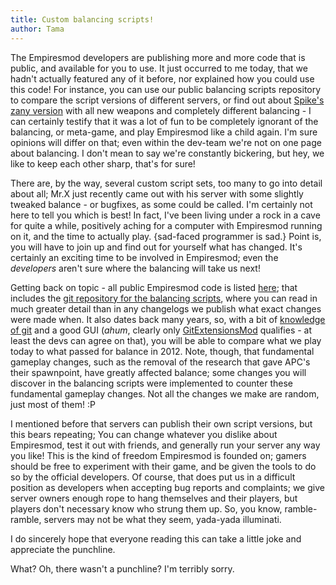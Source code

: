 ```yaml
---
title: Custom balancing scripts!
author: Tama
---
```

The Empiresmod developers are publishing more and more code that is public, and available for you to use. It just occurred to me today, that we hadn't actually featured any of it before, nor explained how you could use this code! For instance, you can use our public balancing scripts repository to compare the script versions of different servers, or find out about [Spike's zany version](https://git.empiresmod.com/Spike/empires_script) with all new weapons and completely different balancing - I can certainly testify that it was a lot of fun to be completely ignorant of the balancing, or meta-game, and play Empiresmod like a child again. I'm sure opinions will differ on that; even within the dev-team we're not on one page about balancing. I don't mean to say we're constantly bickering, but hey, we like to keep each other sharp, that's for sure!

There are, by the way, several custom script sets, too many to go into detail about all; Mr.X just recently came out with his server with some slightly tweaked balance - or bugfixes, as some could be called. I'm certainly not here to tell you which is best! In fact, I've been living under a rock in a cave for quite a while, positively aching for a computer with Empiresmod running on it, and the time to actually play. {sad-faced programmer is sad.} Point is, you will have to join up and find out for yourself what has changed. It's certainly an exciting time to be involved in Empiresmod; even the *developers* aren't sure where the balancing will take us next!

Getting back on topic - all public Empiresmod code is listed [here](https://git.empiresmod.com/public); that includes the [git repository for the balancing scripts](https://git.empiresmod.com/empires_public/empires_script), where you can read in much greater detail than in any changelogs we publish what exact changes were made when. It also dates back many years, so, with a bit of [knowledge of git](https://duckduckgo.com/?q=git+for+dummies+%28through+gitextensions%29&t=ffab&ia=qa) and a good GUI (*ahum*, clearly only [GitExtensionsMod](https://gitextensions.github.io/) qualifies - at least the devs can agree on that), you will be able to compare what we play today to what passed for balance in 2012. Note, though, that fundamental gameplay changes, such as the removal of the research that gave APC's their spawnpoint, have greatly affected balance; some changes you will discover in the balancing scripts were implemented to counter these fundamental gameplay changes. Not all the changes we make are random, just most of them! :P

I mentioned before that servers can publish their own script versions, but this bears repeating; You can change whatever you dislike about Empiresmod, test it out with friends, and generally run your server any way you like! This is the kind of freedom Empiresmod is founded on; gamers should be free to experiment with their game, and be given the tools to do so by the official developers. Of course, that does put us in a difficult position as developers when accepting bug reports and complaints; we give server owners enough rope to hang themselves and their players, but players don't necessary know who strung them up. So, you know, ramble-ramble, servers may not be what they seem, yada-yada illuminati.

I do sincerely hope that everyone reading this can take a little joke and appreciate the punchline.

What? Oh, there wasn't a punchline? I'm terribly sorry.
